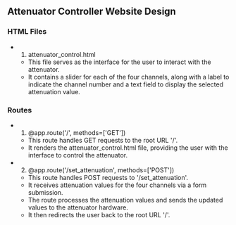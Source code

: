 ## Attenuator Controller Website Design

### HTML Files

- 1) attenuator_control.html
   - This file serves as the interface for the user to interact with the attenuator.
   - It contains a slider for each of the four channels, along with a label to indicate the channel number and a text field to display the selected attenuation value.

### Routes

- 1) @app.route('/', methods=['GET'])
   - This route handles GET requests to the root URL '/'.
   - It renders the attenuator_control.html file, providing the user with the interface to control the attenuator.

- 2) @app.route('/set_attenuation', methods=['POST'])
   - This route handles POST requests to '/set_attenuation'.
   - It receives attenuation values for the four channels via a form submission.
   - The route processes the attenuation values and sends the updated values to the attenuator hardware.
   - It then redirects the user back to the root URL '/'.
